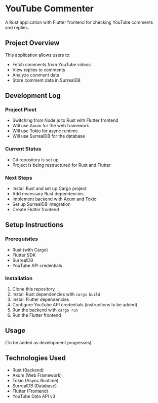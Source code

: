 # YouTube Commenter

A Rust application with Flutter frontend for checking YouTube comments and replies.

## Project Overview

This application allows users to:
- Fetch comments from YouTube videos
- View replies to comments
- Analyze comment data
- Store comment data in SurrealDB

## Development Log

### Project Pivot
- Switching from Node.js to Rust with Flutter frontend
- Will use Axum for the web framework
- Will use Tokio for async runtime
- Will use SurrealDB for the database

### Current Status
- Git repository is set up
- Project is being restructured for Rust and Flutter

### Next Steps
- Install Rust and set up Cargo project
- Add necessary Rust dependencies
- Implement backend with Axum and Tokio
- Set up SurrealDB integration
- Create Flutter frontend

## Setup Instructions

### Prerequisites
- Rust (with Cargo)
- Flutter SDK
- SurrealDB
- YouTube API credentials

### Installation
1. Clone this repository
2. Install Rust dependencies with `cargo build`
3. Install Flutter dependencies
4. Configure YouTube API credentials (instructions to be added)
5. Run the backend with `cargo run`
6. Run the Flutter frontend

## Usage

(To be added as development progresses)

## Technologies Used

- Rust (Backend)
- Axum (Web Framework)
- Tokio (Async Runtime)
- SurrealDB (Database)
- Flutter (Frontend)
- YouTube Data API v3
